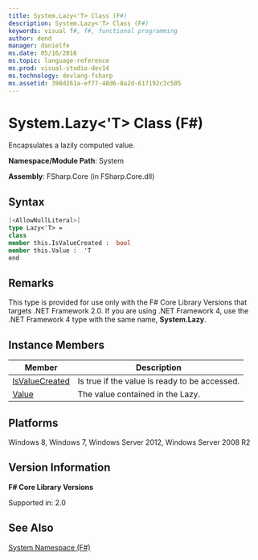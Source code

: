 ```yaml
---
title: System.Lazy<'T> Class (F#)
description: System.Lazy<'T> Class (F#)
keywords: visual f#, f#, functional programming
author: dend
manager: danielfe
ms.date: 05/16/2016
ms.topic: language-reference
ms.prod: visual-studio-dev14
ms.technology: devlang-fsharp
ms.assetid: 398d261a-ef77-48d6-8a2d-617192c3c505 
---
```


# System.Lazy<'T> Class (F#)

Encapsulates a lazily computed value.

**Namespace/Module Path**: System

**Assembly**: FSharp.Core (in FSharp.Core.dll)


## Syntax

```fsharp
[<AllowNullLiteral>]
type Lazy<'T> =
class
member this.IsValueCreated :  bool
member this.Value :  'T
end
```

## Remarks
This type is provided for use only with the F# Core Library Versions that targets .NET Framework 2.0. If you are using .NET Framework 4, use the .NET Framework 4 type with the same name, **System.Lazy**.


## Instance Members


|Member|Description|
|------|-----------|
|[IsValueCreated](https://msdn.microsoft.com/library/1e192d02-b3ad-4903-9d5b-e6af1d884c70)|Is true if the value is ready to be accessed.|
|[Value](https://msdn.microsoft.com/library/3ce0a337-a960-4464-bc19-7e70bf37d4db)|The value contained in the Lazy.|

## Platforms
Windows 8, Windows 7, Windows Server 2012, Windows Server 2008 R2


## Version Information
**F# Core Library Versions**

Supported in: 2.0




## See Also
[System Namespace &#40;F&#35;&#41;](System-Namespace-%5BFSharp%5D.md)

